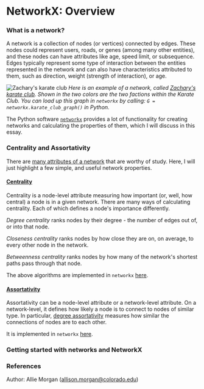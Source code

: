 # NetworkX: Overview

### What is a network?

A network is a collection of nodes (or vertices) connected by edges. These nodes could represent users, roads, or genes (among many other entities), and these nodes can have attributes like age, speed limit, or subsequence. Edges typically represent some type of interaction between the entities represented in the network and can also have characteristics attributed to them, such as direction, weight (strength of interaction), or age.

![Zachary's karate club](https://user-images.githubusercontent.com/6633242/38507505-e91797e0-3bd9-11e8-8cc9-0b14ec758c0d.png)
_Here is an example of a network, called [Zachary's karate club](https://en.wikipedia.org/wiki/Zachary%27s_karate_club). Shown in the two colors are the two factions within the Karate Club. You can load up this graph in `networkx` by calling: `G = networkx.karate_club_graph()` in Python._

The Python software [`networkx`](https://networkx.github.io) provides a lot of functionality for creating networks and calculating the properties of them, which I will discuss in this essay.

### Centrality and Assortativity

There are [many attributes of a network](https://en.wikipedia.org/wiki/Network_science#Network_properties) that are worthy of study. Here, I will just highlight a few simple, and useful network properties.

#### [Centrality](https://en.wikipedia.org/wiki/Centrality)

Centrality is a node-level attribute measuring how important (or, well, how central) a node is in a given network. There are many ways of calculating centrality. Each of which defines a node's importance differently.

*Degree centrality* ranks nodes by their degree - the number of edges out of, or into that node. 

*Closeness centrality* ranks nodes by how close they are on, on average, to every other node in the network.

*Betweenness centrality* ranks nodes by how many of the network's shortest paths pass through that node.

The above algorithms are implemented in `networkx` [here](https://networkx.github.io/documentation/stable/reference/algorithms/centrality.html).

#### [Assortativity](https://en.wikipedia.org/wiki/Assortativity)

Assortativity can be a node-level attribute or a network-level attribute. On a network-level, it defines how likely a node is to connect to nodes of similar type. In particular, [degree assortativity](https://en.wikipedia.org/wiki/Assortativity#Assortativity_coefficient) measures how similar the connections of nodes are to each other.

It is implemented in `networkx` [here](https://networkx.github.io/documentation/stable/reference/algorithms/assortativity.html).

### Getting started with networks and NetworkX



### References

Author: Allie Morgan (allison.morgan@colorado.edu)